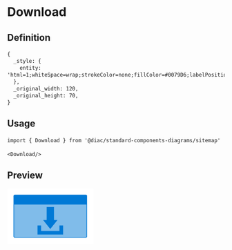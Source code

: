 # Download

## Definition

```
{
  _style: { 
    entity: 'html=1;whiteSpace=wrap;strokeColor=none;fillColor=#0079D6;labelPosition=center;verticalLabelPosition=middle;verticalAlign=top;align=center;fontSize=12;outlineConnect=0;spacingTop=-6;fontColor=#FFFFFF;sketch=0;shape=mxgraph.sitemap.download;',
  },
  _original_width: 120,
  _original_height: 70,
}
```

## Usage

```
import { Download } from '@diac/standard-components-diagrams/sitemap'

<Download/>
```

## Preview

<img src="./download.png" width="200"/>
